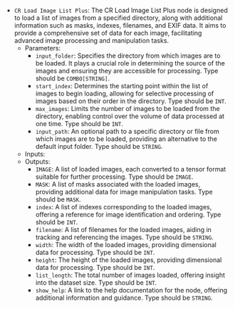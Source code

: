 - `CR Load Image List Plus`: The CR Load Image List Plus node is designed to load a list of images from a specified directory, along with additional information such as masks, indexes, filenames, and EXIF data. It aims to provide a comprehensive set of data for each image, facilitating advanced image processing and manipulation tasks.
    - Parameters:
        - `input_folder`: Specifies the directory from which images are to be loaded. It plays a crucial role in determining the source of the images and ensuring they are accessible for processing. Type should be `COMBO[STRING]`.
        - `start_index`: Determines the starting point within the list of images to begin loading, allowing for selective processing of images based on their order in the directory. Type should be `INT`.
        - `max_images`: Limits the number of images to be loaded from the directory, enabling control over the volume of data processed at one time. Type should be `INT`.
        - `input_path`: An optional path to a specific directory or file from which images are to be loaded, providing an alternative to the default input folder. Type should be `STRING`.
    - Inputs:
    - Outputs:
        - `IMAGE`: A list of loaded images, each converted to a tensor format suitable for further processing. Type should be `IMAGE`.
        - `MASK`: A list of masks associated with the loaded images, providing additional data for image manipulation tasks. Type should be `MASK`.
        - `index`: A list of indexes corresponding to the loaded images, offering a reference for image identification and ordering. Type should be `INT`.
        - `filename`: A list of filenames for the loaded images, aiding in tracking and referencing the images. Type should be `STRING`.
        - `width`: The width of the loaded images, providing dimensional data for processing. Type should be `INT`.
        - `height`: The height of the loaded images, providing dimensional data for processing. Type should be `INT`.
        - `list_length`: The total number of images loaded, offering insight into the dataset size. Type should be `INT`.
        - `show_help`: A link to the help documentation for the node, offering additional information and guidance. Type should be `STRING`.
